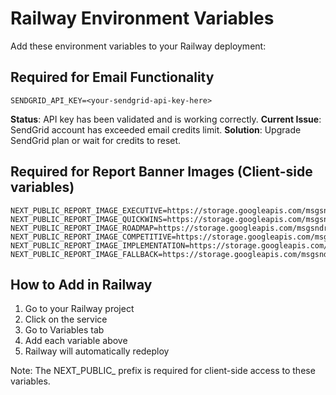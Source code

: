 # Railway Environment Variables

Add these environment variables to your Railway deployment:

## Required for Email Functionality
```
SENDGRID_API_KEY=<your-sendgrid-api-key-here>
```
**Status**: API key has been validated and is working correctly.
**Current Issue**: SendGrid account has exceeded email credits limit.
**Solution**: Upgrade SendGrid plan or wait for credits to reset.

## Required for Report Banner Images (Client-side variables)
```
NEXT_PUBLIC_REPORT_IMAGE_EXECUTIVE=https://storage.googleapis.com/msgsndr/6LvSeUzOMEkQrC9oF5AI/media/68c0f9d6fc36707db01f8ff6.jpeg
NEXT_PUBLIC_REPORT_IMAGE_QUICKWINS=https://storage.googleapis.com/msgsndr/6LvSeUzOMEkQrC9oF5AI/media/687915b96ccf5645dba7e085.jpeg
NEXT_PUBLIC_REPORT_IMAGE_ROADMAP=https://storage.googleapis.com/msgsndr/6LvSeUzOMEkQrC9oF5AI/media/68bb04c89846a6c43e4fd338.webp
NEXT_PUBLIC_REPORT_IMAGE_COMPETITIVE=https://storage.googleapis.com/msgsndr/6LvSeUzOMEkQrC9oF5AI/media/687a3f910657f02bf1e88160.jpeg
NEXT_PUBLIC_REPORT_IMAGE_IMPLEMENTATION=https://storage.googleapis.com/msgsndr/6LvSeUzOMEkQrC9oF5AI/media/687a3f91cac6682b0fc37eeb.jpeg
NEXT_PUBLIC_REPORT_IMAGE_FALLBACK=https://storage.googleapis.com/msgsndr/6LvSeUzOMEkQrC9oF5AI/media/687915b96ccf5645dba7e085.jpeg
```

## How to Add in Railway

1. Go to your Railway project
2. Click on the service
3. Go to Variables tab
4. Add each variable above
5. Railway will automatically redeploy

Note: The NEXT_PUBLIC_ prefix is required for client-side access to these variables.